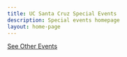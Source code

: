 ```yaml
---
title: UC Santa Cruz Special Events
description: Special events homepage
layout: home-page
---
```


<!-- Single event -->
<!--<section class="content-w-media right">
  {% assign event-list = site.events | sort: 'date' | where: 'tags','Home' %}
    {% for event in event-list limit: 1 %}
      {% if event.tag != 'Featured' %}
        <div class="grid-container large">
          <div class="inner">
            <div class="content">
                <h2 class="underline"><h4 class="header underline">{{ event.title }}</h4></h2>
                <p>
                  Date: <strong>{{ event.billboard.month }} {{ event.billboard.date | truncate: 2,'' }} </strong><br>
                  <i class="fa fa-map-marker turquiose-text"></i> {{ event.location.address }}
                </p>
                <p>{{ event.description }}</p>
                <div class="content-foot-links">
                    <a href="{{site.baseurl}}{{ event.url }}.html" class="btn-link">Event Details</a>
                </div>
            </div>
            <div class="media">
                <img src="{{ site.baseurl }}{{ event.billboard.image }}" alt="{{ event.title }}"/>
            </div>
          </div>
        </div>
      {% endif %}
    {% endfor %}
</section>
-->

<!-- Single event -->

<!-- Three current events: Tag Home to display -->
<!-- <section id="main-content">
  <div class="grid-container large">
    <section class="heading">
      <h2 class="underline">Signature Events</h2>
    </section>
    <div class="events-card-list fade-out-siblings">
      {% assign event-list = site.events | sort: 'date' | where: 'tags','Home' %}
      {% for event in event-list limit: 3 %}
        {% if event.tag != 'Featured' %}
          <a class="events-card" href="{{site.baseurl}}{{ event.url }}.html">
            <div class="events-card-content">
              <div class="date">
                <div class="month">
                  {% assign m = event.billboard.month %}
                  {% case m %}
                  {% when 'January' %} Jan
                  {% when 'February' %} Feb
                  {% when 'March' %} Mar
                  {% when 'April' %} Apr
                  {% when 'May' %} May
                  {% when 'June' %} Jun
                  {% when 'July' %} Jul
                  {% when 'August' %} Aug
                  {% when 'September' %} Sept
                  {% when 'October' %} Oct
                  {% when 'November' %} Nov
                  {% when 'December' %} Dec
                  {% when 'TBD' %} TBD
                  {% when 'Virtual Event' %} VE
                  {% endcase %}
                </div>
                  <div class="day">{{ event.billboard.date | truncate: 2,'' }}</div>
                </div>
                <div class="inner">
                  <div class="image">
                  <img src="{{ site.baseurl }}{{ event.billboard.image }}" alt="{{ event.title }}"/>
                  </div>
                  <div class="card-content">
                    <h4 class="header underline">{{ event.title }}</h4>
                    <p class="event-description">{{ event.description }}</p>
                  <div class="tags">
                    <span class="topics-title">
                      <div class="time">
                      <i class="fa fa-clock-o turquiose-text"></i>{{ event.billboard.month }} {{ event.billboard.date }}, {{ event.billboard.year }} {% if event.billboard.starttime != null %} at {% endif %}{{ event.billboard.starttime }} 
                      {% if event.billboard.endtime != null %} to {{ event.billboard.endtime }} {% endif %}
                      </div>
                      <div class="location">
                        <i class="fa fa-map-marker turquiose-text"></i> {{ event.location.address }}
                      </div>
                    </span>
                  </div>
                </div>
              </div>   
            </div>
          </a>
        {% endif %}
      {% endfor %}
    </div>
  </div>
  -->
  <!-- End three current events: Tag Home to display -->
  <div class="more no-border">
    <a class="primary button" href="https://calendar.ucsc.edu/">
      See Other Events
    </a>
  </div>
<!-- </section> -->
